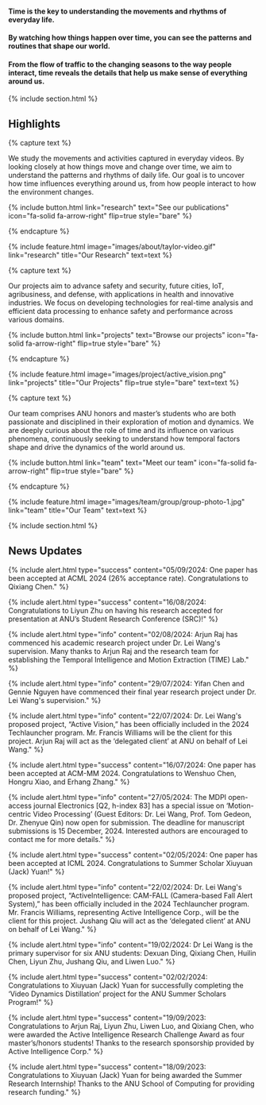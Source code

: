 ---
---

#### Time is the key to understanding the movements and rhythms of everyday life. 

#### By watching how things happen over time, you can see the patterns and routines that shape our world. 

#### From the flow of traffic to the changing seasons to the way people interact, time reveals the details that help us make sense of everything around us.



{% include section.html %}

## Highlights

{% capture text %}

We study the movements and activities captured in everyday videos. By looking closely at how things move and change over time, we aim to understand the patterns and rhythms of daily life. Our goal is to uncover how time influences everything around us, from how people interact to how the environment changes.

{%
  include button.html
  link="research"
  text="See our publications"
  icon="fa-solid fa-arrow-right"
  flip=true
  style="bare"
%}

{% endcapture %}

{%
  include feature.html
  image="images/about/taylor-video.gif"
  link="research"
  title="Our Research"
  text=text
%}

{% capture text %}

Our projects aim to advance safety and security, future cities, IoT, agribusiness, and defense, with applications in health and innovative industries. We focus on developing technologies for real-time analysis and efficient data processing to enhance safety and performance across various domains.

{%
  include button.html
  link="projects"
  text="Browse our projects"
  icon="fa-solid fa-arrow-right"
  flip=true
  style="bare"
%}

{% endcapture %}

{%
  include feature.html
  image="images/project/active_vision.png"
  link="projects"
  title="Our Projects"
  flip=true
  style="bare"
  text=text
%}

{% capture text %}

Our team comprises ANU honors and master’s students who are both passionate and disciplined in their exploration of motion and dynamics. We are deeply curious about the role of time and its influence on various phenomena, continuously seeking to understand how temporal factors shape and drive the dynamics of the world around us.

{%
  include button.html
  link="team"
  text="Meet our team"
  icon="fa-solid fa-arrow-right"
  flip=true
  style="bare"
%}

{% endcapture %}

{%
  include feature.html
  image="images/team/group/group-photo-1.jpg"
  link="team"
  title="Our Team"
  text=text
%}

{% include section.html %}

## News Updates

{%
  include alert.html
  type="success"
  content="05/09/2024: One paper has been accepted at ACML 2024 (26% acceptance rate). Congratulations to Qixiang Chen."
%}


{%
  include alert.html
  type="success"
  content="16/08/2024: Congratulations to Liyun Zhu on having his research accepted for presentation at ANU’s Student Research Conference (SRC)!"
%}

{%
  include alert.html
  type="info"
  content="02/08/2024: Arjun Raj has commenced his academic research project under Dr. Lei Wang's supervision. Many thanks to Arjun Raj and the research team for establishing the Temporal Intelligence and Motion Extraction (TIME) Lab."
%}

{%
  include alert.html
  type="info"
  content="29/07/2024: Yifan Chen and Gennie Nguyen have commenced their final year research project under Dr. Lei Wang's supervision."
%}

{%
  include alert.html
  type="info"
  content="22/07/2024: Dr. Lei Wang's proposed project, “Active Vision,” has been officially included in the 2024 Techlauncher program. Mr. Francis Williams will be the client for this project. Arjun Raj will act as the ‘delegated client’ at ANU on behalf of Lei Wang."
%}

{%
  include alert.html
  type="success"
  content="16/07/2024: One paper has been accepted at ACM-MM 2024. Congratulations to Wenshuo Chen, Hongru Xiao, and Erhang Zhang."
%}

{%
  include alert.html
  type="info"
  content="27/05/2024: The MDPI open-access journal Electronics [Q2, h-index 83] has a special issue on ‘Motion-centric Video Processing’ (Guest Editors: Dr. Lei Wang, Prof. Tom Gedeon, Dr. Zhenyue Qin) now open for submission. The deadline for manuscript submissions is 15 December, 2024. Interested authors are encouraged to contact me for more details."
%}

{%
  include alert.html
  type="success"
  content="02/05/2024: One paper has been accepted at ICML 2024. Congratulations to Summer Scholar Xiuyuan (Jack) Yuan!"
%}

{%
  include alert.html
  type="info"
  content="22/02/2024: Dr. Lei Wang's proposed project, “ActiveIntelligence: CAM-FALL (Camera-based Fall Alert System),” has been officially included in the 2024 Techlauncher program. Mr. Francis Williams, representing Active Intelligence Corp., will be the client for this project. Jushang Qiu will act as the ‘delegated client’ at ANU on behalf of Lei Wang."
%}

{%
  include alert.html
  type="info"
  content="19/02/2024: Dr Lei Wang is the primary supervisor for six ANU students: Dexuan Ding, Qixiang Chen, Huilin Chen, Liyun Zhu, Jushang Qiu, and Liwen Luo."
%}

{%
  include alert.html
  type="success"
  content="02/02/2024: Congratulations to Xiuyuan (Jack) Yuan for successfully completing the ‘Video Dynamics Distillation’ project for the ANU Summer Scholars Program!"
%}

{%
  include alert.html
  type="success"
  content="19/09/2023: Congratulations to Arjun Raj, Liyun Zhu, Liwen Luo, and Qixiang Chen, who were awarded the Active Intelligence Research Challenge Award as four master’s/honors students! Thanks to the research sponsorship provided by Active Intelligence Corp."
%}

{%
  include alert.html
  type="success"
  content="18/09/2023: Congratulations to Xiuyuan (Jack) Yuan for being awarded the Summer Research Internship! Thanks to the ANU School of Computing for providing research funding."
%}